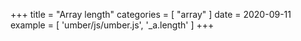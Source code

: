 +++
title = "Array length"
categories = [ "array" ]
date = 2020-09-11
example = [
   'umber/js/umber.js', '_a.length'
]
+++
